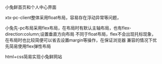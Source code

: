 小兔鲜首页和个人中心界面


xtx-pc-client整体采用float布局，容易存在浮动异常等问题，

小兔先-pc布局采用flex布局，在布局时有默认主轴布局，也有flex-direction:column;设置垂直方向布局
不同于float布局，flex不会出现托标现象，在布局时也比较简便可以省去设置margin等操作，在保证浏览器
兼容的情况下优先简易使用flex弹性布局


html+css简易实现小兔鲜网站
